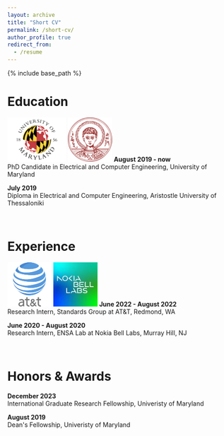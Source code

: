 ```yaml
---
layout: archive
title: "Short CV"
permalink: /short-cv/
author_profile: true
redirect_from:
  - /resume
---
```


{% include base_path %}

Education
======
![alt text](/images/umd-logo.png) ![alt text](/images/auth-logo.png)
__August 2019 - now__ <br/>
PhD Candidate in Electrical and Computer Engineering, University of Maryland <br/>

__July 2019__ <br/>
Diploma in Electrical and Computer Engineering, Aristostle University of Thessaloniki <br/>
<br/>
<br/>

Experience
======
 ![alt text](/images/at&t.png) ![alt text](/images/nokia-logo.jpg)
__June 2022 - August 2022__ <br/>
Research Intern, Standards Group at AT&T, Redmond, WA <br/>

__June 2020 - August 2020__ <br/>
Research Intern, ENSA Lab at Nokia Bell Labs, Murray Hill, NJ <br/>
<br/>
<br/>

Honors & Awards
======

__December 2023__ <br/>
International Graduate Research Fellowship, Univeristy of Maryland <br/>

__August 2019__ <br/>
Dean's Fellowship, Univeristy of Maryland <br/>
<br/>
<br/>
